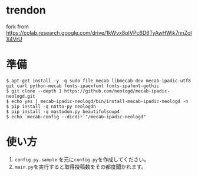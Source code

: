 # trendon
fork from https://colab.research.google.com/drive/1kWvx8pIVPc6D6TyAwHWjk7nnZolX4VrU

# 準備
```
$ apt-get install -y -q sudo file mecab libmecab-dev mecab-ipadic-utf8 git curl python-mecab fonts-ipaexfont fonts-ipafont-gothic
$ git clone --depth 1 https://github.com/neologd/mecab-ipadic-neologd.git
$ echo yes | mecab-ipadic-neologd/bin/install-mecab-ipadic-neologd -n
$ pip install -q natto-py neologdn
$ pip install -q mastodon.py beautifulsoup4
$ echo `mecab-config --dicdir`"/mecab-ipadic-neologd"
```

# 使い方
1. `config.py.sample` を元に`config.py`を作成してください。
2. `main.py`を実行すると取得投稿数をその都度聞かれます。